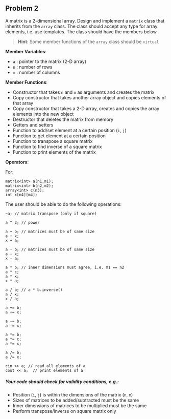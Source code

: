 ## Problem 2
A matrix is a 2-dimensional array.
Design and implement a `matrix` class that inherits from the `array` class.
The class should accept any type for array elements, i.e. use templates.
The class should have the members below.

> **Hint**: Some member functions of the `array` class should be `virtual`

**Member Variables**:
- `a` : pointer to the matrix (2-D array)
- `n` : number of rows
- `m` : number of columns

**Member Functions**:
- Constructor that takes `n` and `m` as arguments and creates the matrix
- Copy constructor that takes another array object and copies elements of that array
- Copy constructor that takes a 2-D array, creates and copies the array elements into the new object
- Destructor that deletes the matrix from memory
- Getters and setters
- Function to add/set element at a certain position (`i`, `j`)
- Function to get element at a certain position
- Function to transpose a square matrix
- Function to find inverse of a square matrix
- Function to print elements of the matrix

**Operators**:

For:
```
matrix<int> a(n1,m1);
matrix<int> b(n2,m2);
array<int> c(n3);
int x[n4][m4];
```
The user should be able to do the following operations:

```
~a; // matrix transpose (only if square)

a ^ 2; // power

a + b; // matrices must be of same size
a + x;
x + a;

a - b; // matrices must be of same size
a - x;
x - a;

a * b; // inner dimensions must agree, i.e. m1 == n2
a * c;
a * x;
x * a;

a / b; // a * b.inverse()
a / x;
x / a;

a += b;
a += x;

a -= b;
a -= x;

a *= b;
a *= c;
a *= x;

a /= b;
a /= x;

cin >> a; // read all elements of a
cout << a;  // print elements of a
```
##### Your code should check for validity conditions, e.g.:
- Position (`i`, `j`) is within the dimensions of the matrix (`n`, `m`)
- Sizes of matrices to be added/subtracted must be the same
- Inner dimensions of matrices to be multiplied must be the same
- Perform transpose/inverse on square matrix only